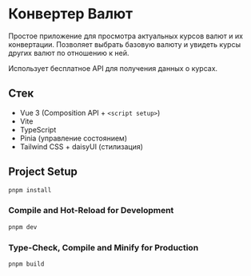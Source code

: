 # Конвертер Валют

Простое приложение для просмотра актуальных курсов валют и их конвертации. Позволяет выбрать базовую валюту и увидеть курсы других валют по отношению к ней.

Использует бесплатное API для получения данных о курсах.

## Стек

- Vue 3 (Composition API + `<script setup>`)
- Vite
- TypeScript
- Pinia (управление состоянием)
- Tailwind CSS + daisyUI (стилизация)


## Project Setup

```sh
pnpm install
```

### Compile and Hot-Reload for Development

```sh
pnpm dev
```

### Type-Check, Compile and Minify for Production

```sh
pnpm build
```
